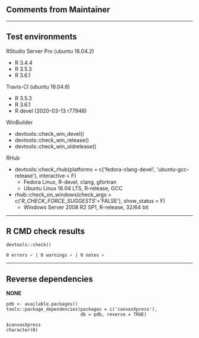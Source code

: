 ## Comments from Maintainer



---  

## Test environments


RStudio Server Pro (ubuntu 18.04.2)  

* R 3.4.4  
* R 3.5.3  
* R 3.6.1

Travis-CI (ubuntu 16.04.6)

* R 3.5.3
* R 3.6.1
* R devel (2020-03-13 r77948)

WinBuilder

* devtools::check_win_devel()  
* devtools::check_win_release()  
* devtools::check_win_oldrelease()  


RHub

* devtools::check_rhub(platforms = c('fedora-clang-devel', 'ubuntu-gcc-release'), interactive = F)   
  * Fedora Linux, R-devel, clang, gfortran  
  * Ubuntu Linux 16.04 LTS, R-release, GCC  
* rhub::check_on_windows(check_args = c('_R_CHECK_FORCE_SUGGESTS_'='FALSE'), show_status = F)  
  * Windows Server 2008 R2 SP1, R-release, 32/64 bit

---  

## R CMD check results


```
devtools::check()  

0 errors ✓ | 0 warnings ✓ | 0 notes ✓
```

---  

## Reverse dependencies


**NONE**

```
pdb <- available.packages()
tools::package_dependencies(packages = c('canvasXpress'),
                            db = pdb, reverse = TRUE)
                            
$canvasXpress  
character(0)  
```
